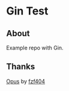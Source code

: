 # Gin Test

## About

Example repo with Gin.

## Thanks

[Opus](https://github.com/fzf404/Opus) by [fzf404](https://github.com/fzf404)

